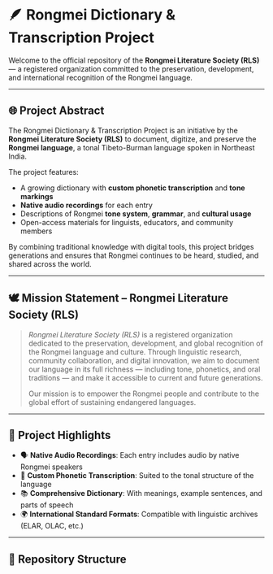 # 🪶 Rongmei Dictionary & Transcription Project

Welcome to the official repository of the **Rongmei Literature Society (RLS)** — a registered organization committed to the preservation, development, and international recognition of the Rongmei language.

---

## 🌐 Project Abstract

The Rongmei Dictionary & Transcription Project is an initiative by the **Rongmei Literature Society (RLS)** to document, digitize, and preserve the **Rongmei language**, a tonal Tibeto-Burman language spoken in Northeast India.

The project features:
- A growing dictionary with **custom phonetic transcription** and **tone markings**
- **Native audio recordings** for each entry
- Descriptions of Rongmei **tone system**, **grammar**, and **cultural usage**
- Open-access materials for linguists, educators, and community members

By combining traditional knowledge with digital tools, this project bridges generations and ensures that Rongmei continues to be heard, studied, and shared across the world.

---

## 🕊️ Mission Statement – Rongmei Literature Society (RLS)

> *Rongmei Literature Society (RLS)* is a registered organization dedicated to the preservation, development, and global recognition of the Rongmei language and culture. Through linguistic research, community collaboration, and digital innovation, we aim to document our language in its full richness — including tone, phonetics, and oral traditions — and make it accessible to current and future generations.  
>  
> Our mission is to empower the Rongmei people and contribute to the global effort of sustaining endangered languages.

---

## 📘 Project Highlights

- 🗣️ **Native Audio Recordings**: Each entry includes audio by native Rongmei speakers
- 🔡 **Custom Phonetic Transcription**: Suited to the tonal structure of the language
- 📚 **Comprehensive Dictionary**: With meanings, example sentences, and parts of speech
- 🌍 **International Standard Formats**: Compatible with linguistic archives (ELAR, OLAC, etc.)

---

## 📁 Repository Structure

